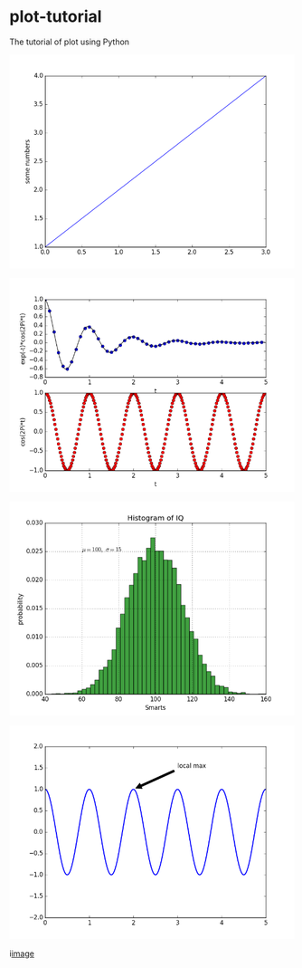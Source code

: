 # plot-tutorial
The tutorial of plot using Python

![image](https://github.com/Mooooony/plot-tutorial/blob/master/pictures/some-numbers.png)

![description?](https://github.com/Mooooony/plot-tutorial/blob/master/pictures/multi-figures.png)

![image](https://github.com/Mooooony/plot-tutorial/blob/master/pictures/histogram.png)

![image](https://github.com/Mooooony/plot-tutorial/blob/master/pictures/annotating.png)

i[image](https://github.com/Mooooony/plot-tutorial/blob/master/pictures/nonLinear.png)
